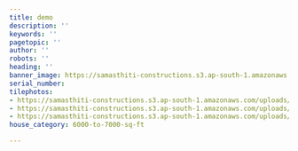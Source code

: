 ```yaml
---
title: demo
description: ''
keywords: ''
pagetopic: ''
author: ''
robots: ''
heading: ''
banner_image: https://samasthiti-constructions.s3.ap-south-1.amazonaws.com/uploads/apple-logo.jpg
serial_number: 
tilephotos:
- https://samasthiti-constructions.s3.ap-south-1.amazonaws.com/uploads/R-10-min.jpg
- https://samasthiti-constructions.s3.ap-south-1.amazonaws.com/uploads/F234.jpg
- https://samasthiti-constructions.s3.ap-south-1.amazonaws.com/uploads/5038590.png
house_category: 6000-to-7000-sq-ft

---
```

